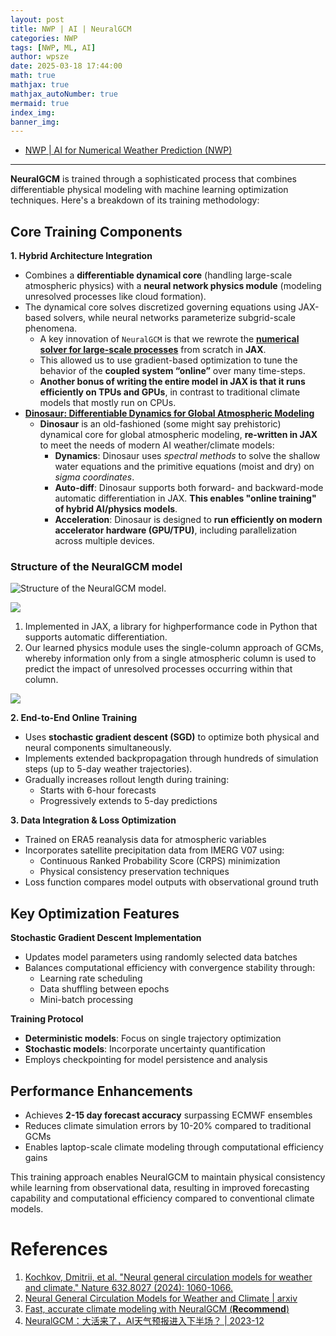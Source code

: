 ```yaml
---
layout: post
title: NWP | AI | NeuralGCM
categories: NWP
tags: [NWP, ML, AI]
author: wpsze
date: 2025-03-18 17:44:00
math: true
mathjax: true
mathjax_autoNumber: true
mermaid: true
index_img: 
banner_img: 
---
```


- [NWP | AI for Numerical Weather Prediction (NWP)](https://waipangsze.github.io/2024/10/09/AI-for-Numerical-Weather-Prediction-NWP/)

---

**NeuralGCM** is trained through a sophisticated process that combines differentiable physical modeling with machine learning optimization techniques. Here's a breakdown of its training methodology:

## Core Training Components

**1. Hybrid Architecture Integration**

- Combines a **differentiable dynamical core** (handling large-scale atmospheric physics) with a **neural network physics module** (modeling unresolved processes like cloud formation).
- The dynamical core solves discretized governing equations using JAX-based solvers, while neural networks parameterize subgrid-scale phenomena.
  - A key innovation of `NeuralGCM` is that we rewrote the [**numerical solver for large-scale processes**](https://github.com/google-research/dinosaur) from scratch in **JAX**. 
  - This allowed us to use gradient-based optimization to tune the behavior of the **coupled system “online”** over many time-steps.
  - **Another bonus of writing the entire model in JAX is that it runs efficiently on TPUs and GPUs**, in contrast to traditional climate models that mostly run on CPUs.
- [**Dinosaur: Differentiable Dynamics for Global Atmospheric Modeling**](https://github.com/neuralgcm/dinosaur)
  - **Dinosaur** is an old-fashioned (some might say prehistoric) dynamical core for global atmospheric modeling, **re-written in JAX** to meet the needs of modern AI weather/climate models:
    - **Dynamics**: Dinosaur uses *spectral methods* to solve the shallow water equations and the primitive equations (moist and dry) on *sigma coordinates*.
    - **Auto-diff**: Dinosaur supports both forward- and backward-mode automatic differentiation in JAX. **This enables "online training" of hybrid AI/physics models**.
    - **Acceleration**: Dinosaur is designed to **run efficiently on modern accelerator hardware (GPU/TPU)**, including parallelization across multiple devices.

### Structure of the NeuralGCM model

![Structure of the NeuralGCM model.](https://i.imgur.com/gLe27TW.png)

![](https://i.imgur.com/wgfMkyu.png)

1. Implemented in JAX, a library for highperformance code in Python that supports automatic differentiation.
2. Our learned physics module uses the single-column approach of GCMs, whereby information only from a single atmospheric column is used to predict the impact of unresolved processes occurring within that column.

![](https://i.imgur.com/qyqI8z9.png)

**2. End-to-End Online Training**

- Uses **stochastic gradient descent (SGD)** to optimize both physical and neural components simultaneously.
- Implements extended backpropagation through hundreds of simulation steps (up to 5-day weather trajectories).
- Gradually increases rollout length during training:
  - Starts with 6-hour forecasts
  - Progressively extends to 5-day predictions

**3. Data Integration & Loss Optimization**

- Trained on ERA5 reanalysis data for atmospheric variables
- Incorporates satellite precipitation data from IMERG V07 using:
  - Continuous Ranked Probability Score (CRPS) minimization
  - Physical consistency preservation techniques
- Loss function compares model outputs with observational ground truth

## Key Optimization Features

**Stochastic Gradient Descent Implementation**

- Updates model parameters using randomly selected data batches
- Balances computational efficiency with convergence stability through:
  - Learning rate scheduling
  - Data shuffling between epochs
  - Mini-batch processing

**Training Protocol**

- **Deterministic models**: Focus on single trajectory optimization
- **Stochastic models**: Incorporate uncertainty quantification
- Employs checkpointing for model persistence and analysis

## Performance Enhancements

- Achieves **2-15 day forecast accuracy** surpassing ECMWF ensembles
- Reduces climate simulation errors by 10-20% compared to traditional GCMs
- Enables laptop-scale climate modeling through computational efficiency gains

This training approach enables NeuralGCM to maintain physical consistency while learning from observational data, resulting in improved forecasting capability and computational efficiency compared to conventional climate models.

# References

1. [Kochkov, Dmitrii, et al. "Neural general circulation models for weather and climate." Nature 632.8027 (2024): 1060-1066.](https://www.nature.com/articles/s41586-024-07744-y)
2. [Neural General Circulation Models for Weather and Climate | arxiv](https://arxiv.org/abs/2311.07222)
3. [Fast, accurate climate modeling with NeuralGCM (**Recommend**)](https://research.google/blog/fast-accurate-climate-modeling-with-neuralgcm/)
4. [NeuralGCM：大活来了，AI天气预报进入下半场？ | 2023-12](https://mp.weixin.qq.com/s/wgJHpQ0Ww_IjoTPcuoDrbQ)